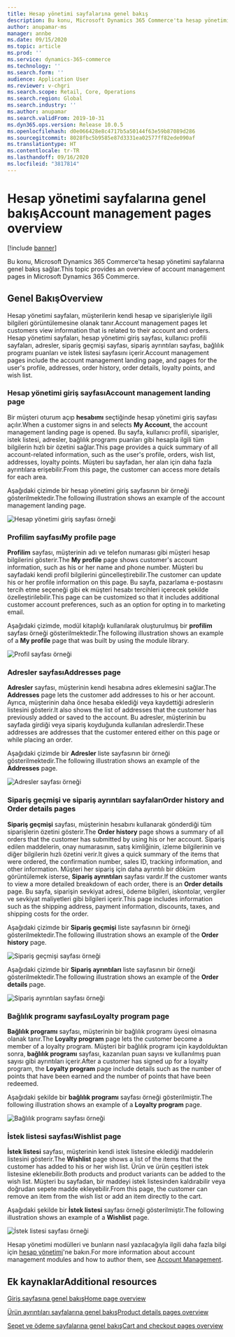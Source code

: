 ```yaml
---
title: Hesap yönetimi sayfalarına genel bakış
description: Bu konu, Microsoft Dynamics 365 Commerce'ta hesap yönetimi sayfalarına genel bakış sağlar.
author: anupamar-ms
manager: annbe
ms.date: 09/15/2020
ms.topic: article
ms.prod: ''
ms.service: dynamics-365-commerce
ms.technology: ''
ms.search.form: ''
audience: Application User
ms.reviewer: v-chgri
ms.search.scope: Retail, Core, Operations
ms.search.region: Global
ms.search.industry: ''
ms.author: anupamar
ms.search.validFrom: 2019-10-31
ms.dyn365.ops.version: Release 10.0.5
ms.openlocfilehash: d0e066428e8c4717b5a50144f63e59b87089d286
ms.sourcegitcommit: 8028fbc5b9585e87d3331ea02577ff82ede090af
ms.translationtype: HT
ms.contentlocale: tr-TR
ms.lasthandoff: 09/16/2020
ms.locfileid: "3817814"
---
```

# <a name="account-management-pages-overview"></a><span data-ttu-id="c7eb9-103">Hesap yönetimi sayfalarına genel bakış</span><span class="sxs-lookup"><span data-stu-id="c7eb9-103">Account management pages overview</span></span>

[!include [banner](includes/banner.md)]

<span data-ttu-id="c7eb9-104">Bu konu, Microsoft Dynamics 365 Commerce'ta hesap yönetimi sayfalarına genel bakış sağlar.</span><span class="sxs-lookup"><span data-stu-id="c7eb9-104">This topic provides an overview of account management pages in Microsoft Dynamics 365 Commerce.</span></span>

## <a name="overview"></a><span data-ttu-id="c7eb9-105">Genel Bakış</span><span class="sxs-lookup"><span data-stu-id="c7eb9-105">Overview</span></span>

<span data-ttu-id="c7eb9-106">Hesap yönetimi sayfaları, müşterilerin kendi hesap ve siparişleriyle ilgili bilgileri görüntülemesine olanak tanır.</span><span class="sxs-lookup"><span data-stu-id="c7eb9-106">Account management pages let customers view information that is related to their account and orders.</span></span> <span data-ttu-id="c7eb9-107">Hesap yönetimi sayfaları, hesap yönetimi giriş sayfası, kullanıcı profili sayfaları, adresler, sipariş geçmişi sayfası, sipariş ayrıntıları sayfası, bağlılık programı puanları ve istek listesi sayfasını içerir.</span><span class="sxs-lookup"><span data-stu-id="c7eb9-107">Account management pages include the account management landing page, and pages for the user's profile, addresses, order history, order details, loyalty points, and wish list.</span></span>

### <a name="account-management-landing-page"></a><span data-ttu-id="c7eb9-108">Hesap yönetimi giriş sayfası</span><span class="sxs-lookup"><span data-stu-id="c7eb9-108">Account management landing page</span></span>

<span data-ttu-id="c7eb9-109">Bir müşteri oturum açıp **hesabımı** seçtiğinde hesap yönetimi giriş sayfası açılır.</span><span class="sxs-lookup"><span data-stu-id="c7eb9-109">When a customer signs in and selects **My Account**, the account management landing page is opened.</span></span> <span data-ttu-id="c7eb9-110">Bu sayfa, kullanıcı profili, siparişler, istek listesi, adresler, bağlılık programı puanları gibi hesapla ilgili tüm bilgilerin hızlı bir özetini sağlar.</span><span class="sxs-lookup"><span data-stu-id="c7eb9-110">This page provides a quick summary of all account-related information, such as the user's profile, orders, wish list, addresses, loyalty points.</span></span> <span data-ttu-id="c7eb9-111">Müşteri bu sayfadan, her alan için daha fazla ayrıntılara erişebilir.</span><span class="sxs-lookup"><span data-stu-id="c7eb9-111">From this page, the customer can access more details for each area.</span></span>

<span data-ttu-id="c7eb9-112">Aşağıdaki çizimde bir hesap yönetimi giriş sayfasının bir örneği gösterilmektedir.</span><span class="sxs-lookup"><span data-stu-id="c7eb9-112">The following illustration shows an example of the account management landing page.</span></span>

![Hesap yönetimi giriş sayfası örneği](./media/Account-Management.PNG)

### <a name="my-profile-page"></a><span data-ttu-id="c7eb9-114">Profilim sayfası</span><span class="sxs-lookup"><span data-stu-id="c7eb9-114">My profile page</span></span>

<span data-ttu-id="c7eb9-115">**Profilim** sayfası, müşterinin adı ve telefon numarası gibi müşteri hesap bilgilerini gösterir.</span><span class="sxs-lookup"><span data-stu-id="c7eb9-115">The **My profile** page shows customer's account information, such as his or her name and phone number.</span></span> <span data-ttu-id="c7eb9-116">Müşteri bu sayfadaki kendi profil bilgilerini güncelleştirebilir.</span><span class="sxs-lookup"><span data-stu-id="c7eb9-116">The customer can update his or her profile information on this page.</span></span> <span data-ttu-id="c7eb9-117">Bu sayfa, pazarlama e-postasını tercih etme seçeneği gibi ek müşteri hesabı tercihleri içerecek şekilde özelleştirilebilir.</span><span class="sxs-lookup"><span data-stu-id="c7eb9-117">This page can be customized so that it includes additional customer account preferences, such as an option for opting in to marketing email.</span></span>

<span data-ttu-id="c7eb9-118">Aşağıdaki çizimde, modül kitaplığı kullanılarak oluşturulmuş bir **profilim** sayfası örneği gösterilmektedir.</span><span class="sxs-lookup"><span data-stu-id="c7eb9-118">The following illustration shows an example of a **My profile** page that was built by using the module library.</span></span>

![Profil sayfası örneği](./media/Account-Management-MyProfile.PNG)

### <a name="addresses-page"></a><span data-ttu-id="c7eb9-120">Adresler sayfası</span><span class="sxs-lookup"><span data-stu-id="c7eb9-120">Addresses page</span></span>

<span data-ttu-id="c7eb9-121">**Adresler** sayfası, müşterinin kendi hesabına adres eklemesini sağlar.</span><span class="sxs-lookup"><span data-stu-id="c7eb9-121">The **Addresses** page lets the customer add addresses to his or her account.</span></span> <span data-ttu-id="c7eb9-122">Ayrıca, müşterinin daha önce hesaba eklediği veya kaydettiği adreslerin listesini gösterir.</span><span class="sxs-lookup"><span data-stu-id="c7eb9-122">It also shows the list of addresses that the customer has previously added or saved to the account.</span></span> <span data-ttu-id="c7eb9-123">Bu adresler, müşterinin bu sayfada girdiği veya sipariş koyduğunda kullanılan adreslerdir.</span><span class="sxs-lookup"><span data-stu-id="c7eb9-123">These addresses are addresses that the customer entered either on this page or while placing an order.</span></span>

<span data-ttu-id="c7eb9-124">Aşağıdaki çizimde bir **Adresler** liste sayfasının bir örneği gösterilmektedir.</span><span class="sxs-lookup"><span data-stu-id="c7eb9-124">The following illustration shows an example of the **Addresses** page.</span></span>

![Adresler sayfası örneği](./media/Account-Management-Address.png)

### <a name="order-history-and-order-details-pages"></a><span data-ttu-id="c7eb9-126">Sipariş geçmişi ve sipariş ayrıntıları sayfaları</span><span class="sxs-lookup"><span data-stu-id="c7eb9-126">Order history and Order details pages</span></span>

<span data-ttu-id="c7eb9-127">**Sipariş geçmişi** sayfası, müşterinin hesabını kullanarak gönderdiği tüm siparişlerin özetini gösterir.</span><span class="sxs-lookup"><span data-stu-id="c7eb9-127">The **Order history** page shows a summary of all orders that the customer has submitted by using his or her account.</span></span> <span data-ttu-id="c7eb9-128">Sipariş edilen maddelerin, onay numarasının, satış kimliğinin, izleme bilgilerinin ve diğer bilgilerin hızlı özetini verir.</span><span class="sxs-lookup"><span data-stu-id="c7eb9-128">It gives a quick summary of the items that were ordered, the confirmation number, sales ID, tracking information, and other information.</span></span> <span data-ttu-id="c7eb9-129">Müşteri her sipariş için daha ayrıntılı bir döküm görüntülemek isterse, **Sipariş ayrıntıları** sayfası vardır.</span><span class="sxs-lookup"><span data-stu-id="c7eb9-129">If the customer wants to view a more detailed breakdown of each order, there is an **Order details** page.</span></span> <span data-ttu-id="c7eb9-130">Bu sayfa, siparişin sevkiyat adresi, ödeme bilgileri, iskontolar, vergiler ve sevkiyat maliyetleri gibi bilgileri içerir.</span><span class="sxs-lookup"><span data-stu-id="c7eb9-130">This page includes information such as the shipping address, payment information, discounts, taxes, and shipping costs for the order.</span></span>

<span data-ttu-id="c7eb9-131">Aşağıdaki çizimde bir **Sipariş geçmişi** liste sayfasının bir örneği gösterilmektedir.</span><span class="sxs-lookup"><span data-stu-id="c7eb9-131">The following illustration shows an example of the **Order history** page.</span></span>

![Sipariş geçmişi sayfası örneği](./media/Account-Management-OrderHistory.PNG)

<span data-ttu-id="c7eb9-133">Aşağıdaki çizimde bir **Sipariş ayrıntıları** liste sayfasının bir örneği gösterilmektedir.</span><span class="sxs-lookup"><span data-stu-id="c7eb9-133">The following illustration shows an example of the **Order details** page.</span></span>

![Sipariş ayrıntıları sayfası örneği](./media/Account-Management-OrderDetails.PNG)

### <a name="loyalty-program-page"></a><span data-ttu-id="c7eb9-135">Bağlılık programı sayfası</span><span class="sxs-lookup"><span data-stu-id="c7eb9-135">Loyalty program page</span></span>

<span data-ttu-id="c7eb9-136">**Bağlılık programı** sayfası, müşterinin bir bağlılık programı üyesi olmasına olanak tanır.</span><span class="sxs-lookup"><span data-stu-id="c7eb9-136">The **Loyalty program** page lets the customer become a member of a loyalty program.</span></span> <span data-ttu-id="c7eb9-137">Müşteri bir bağlılık programı için kaydolduktan sonra, **bağlılık programı** sayfası, kazanılan puan sayısı ve kullanılmış puan sayısı gibi ayrıntıları içerir.</span><span class="sxs-lookup"><span data-stu-id="c7eb9-137">After a customer has signed up for a loyalty program, the **Loyalty program** page include details such as the number of points that have been earned and the number of points that have been redeemed.</span></span>

<span data-ttu-id="c7eb9-138">Aşağıdaki şekilde bir **bağlılık programı** sayfası örneği gösterilmiştir.</span><span class="sxs-lookup"><span data-stu-id="c7eb9-138">The following illustration shows an example of a **Loyalty program** page.</span></span>

![Bağlılık programı sayfası örneği](./media/Account-Management-Loyalty.PNG)

### <a name="wishlist-page"></a><span data-ttu-id="c7eb9-140">İstek listesi sayfası</span><span class="sxs-lookup"><span data-stu-id="c7eb9-140">Wishlist page</span></span>

<span data-ttu-id="c7eb9-141">**İstek listesi** sayfası, müşterinin kendi istek listesine eklediği maddelerin listesini gösterir.</span><span class="sxs-lookup"><span data-stu-id="c7eb9-141">The **Wishlist** page shows a list of the items that the customer has added to his or her wish list.</span></span> <span data-ttu-id="c7eb9-142">Ürün ve ürün çeşitleri istek listesine eklenebilir.</span><span class="sxs-lookup"><span data-stu-id="c7eb9-142">Both products and product variants can be added to the wish list.</span></span> <span data-ttu-id="c7eb9-143">Müşteri bu sayfadan, bir maddeyi istek listesinden kaldırabilir veya doğrudan sepete madde ekleyebilir.</span><span class="sxs-lookup"><span data-stu-id="c7eb9-143">From this page, the customer can remove an item from the wish list or add an item directly to the cart.</span></span>

<span data-ttu-id="c7eb9-144">Aşağıdaki şekilde bir **İstek listesi** sayfası örneği gösterilmiştir.</span><span class="sxs-lookup"><span data-stu-id="c7eb9-144">The following illustration shows an example of a **Wishlist** page.</span></span>

![İstek listesi sayfası örneği](./media/Account-Management-Wishlist.PNG)

<span data-ttu-id="c7eb9-146">Hesap yönetimi modülleri ve bunların nasıl yazılacağıyla ilgili daha fazla bilgi için [hesap yönetimi](account-management.md)'ne bakın.</span><span class="sxs-lookup"><span data-stu-id="c7eb9-146">For more information about account management modules and how to author them, see [Account Management](account-management.md).</span></span>

## <a name="additional-resources"></a><span data-ttu-id="c7eb9-147">Ek kaynaklar</span><span class="sxs-lookup"><span data-stu-id="c7eb9-147">Additional resources</span></span>

[<span data-ttu-id="c7eb9-148">Giriş sayfasına genel bakış</span><span class="sxs-lookup"><span data-stu-id="c7eb9-148">Home page overview</span></span>](quick-tour-home-page.md)

[<span data-ttu-id="c7eb9-149">Ürün ayrıntıları sayfalarına genel bakış</span><span class="sxs-lookup"><span data-stu-id="c7eb9-149">Product details pages overview</span></span>](quick-tour-pdp.md)

[<span data-ttu-id="c7eb9-150">Sepet ve ödeme sayfalarına genel bakış</span><span class="sxs-lookup"><span data-stu-id="c7eb9-150">Cart and checkout pages overview</span></span>](quick-tour-cart-checkout.md)


